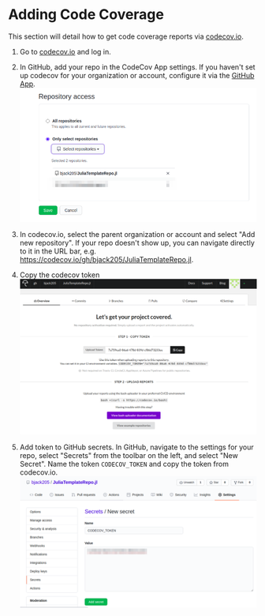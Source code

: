 # Adding Code Coverage
This section will detail how to get code coverage reports via
[codecov.io](https://codecov.io/).

1. Go to [codecov.io](https://codecov.io/) and log in.

2. In GitHub, add your repo in the CodeCov App settings.
If you haven't set up codecov for your organization or account, configure it via the [GitHub App](https://github.com/apps/codecov).
![cc_add](../../images/codecov_addrepo.png)

3. In codecov.io, select the parent organization or account and select "Add new repository".
If your repo doesn't show up, you can navigate directly to it in the URL bar, e.g.
https://codecov.io/gh/bjack205/JuliaTemplateRepo.jl.

4. Copy the codecov token
![cc_copytoken](../../images/codecov_copytoken.png)

5. Add token to GitHub secrets. In GitHub, navigate to the settings for your repo, select
"Secrets" from the toolbar on the left, and select "New Secret". Name the token `CODECOV_TOKEN`
and copy the token from codecov.io.
![codecov_secret](../../images/codecov_secret.png)
